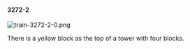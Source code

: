 #### 3272-2
![train-3272-2-0.png](https://github.com/lil-lab/nlvr/raw/master/nlvr/train/images/20/train-3272-2-0.png "train-3272-2-0.png")

There is a yellow block as the top of a tower with four blocks.